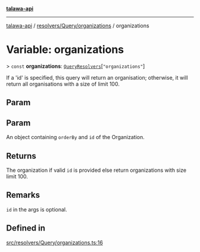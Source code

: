 [**talawa-api**](../../../../README.md)

***

[talawa-api](../../../../modules.md) / [resolvers/Query/organizations](../README.md) / organizations

# Variable: organizations

\> `const` **organizations**: [`QueryResolvers`](../../../../types/generatedGraphQLTypes/type-aliases/QueryResolvers.md)\[`"organizations"`\]

If a 'id' is specified, this query will return an organisation;
otherwise, it will return all organisations with a size of limit 100.

## Param

## Param

An object containing `orderBy` and `id` of the Organization.

## Returns

The organization if valid `id` is provided else return organizations with size limit 100.

## Remarks

`id` in the args is optional.

## Defined in

[src/resolvers/Query/organizations.ts:16](https://github.com/PalisadoesFoundation/talawa-api/blob/039b0f127fb8caa46d57186ab4b3bb27fe150903/src/resolvers/Query/organizations.ts#L16)
